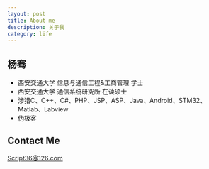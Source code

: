 ```yaml
---
layout: post
title: About me
description: 关于我
category: life
---
```


## 杨骞

* 西安交通大学 信息与通信工程&工商管理 学士
* 西安交通大学 通信系统研究所 在读硕士
* 涉猎C、C++、C#、PHP、JSP、ASP、Java、Android、STM32、Matlab、Labview
* 伪极客



## Contact Me

[Script36@126.com](mailto:script36@126.com)

